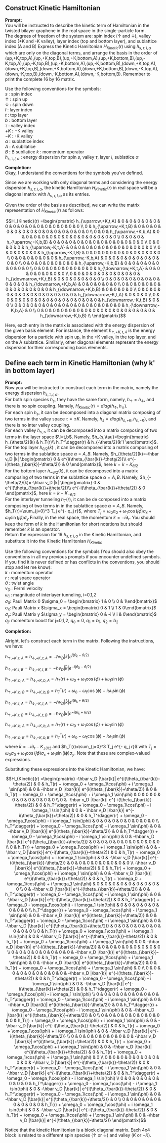 



## Construct Kinetic Hamiltonian
**Prompt:**  
You will be instructed to describe the kinetic term of Hamiltonian in the twisted bilayer graphene in the real space in the single-particle form.   
The degrees of freedom of the system are: spin index ($\uparrow$ and $\downarrow$), valley index (+K and -K valley), layer index (top and bottom layer), and sublattice index (A and B) 
Express the Kinetic Hamiltonian $H_{Kinetic}(r)$ using $h_{s,\tau,l,\alpha}$ which are only on the diagonal terms, and arrange the basis in the order of (up,+K,top,A),(up,+K,top,B),(up,+K,bottom,A),(up,+K,bottom,B),(up,-K,top,A),(up,-K,top,B),(up,-K,bottom,A),(up,-K,bottom,B),(down,+K,top,A),(down,+K,top,B),(down,+K,bottom,A),(down,+K,bottom,B),(down,-K,top,A),(down,-K,top,B),(down,-K,bottom,A),(down,-K,bottom,B).
Remember to print the complete 16 by 16 matrix.

Use the following conventions for the symbols:  
$s$ : spin index   
$\uparrow$ : spin up   
$\downarrow$ : spin down   
$l$ : layer index   
$t$ : top layer  
$b$ : bottom layer  
$\tau$ : valley index  
$+K$ : +K valley  
$-K$ : -K valley  
$\alpha$ : sublattice index  
$A$ : A subllatice  
$B$ : B subllatice 
$k$ : momentum operator  
$h_{s,\tau,l,\alpha}$ : energy dispersion for spin $s$, valley $\tau$, layer $l$, sublattice $\alpha$    

**Completion:**  
Okay, I understand the conventions for the symbols you've defined.

Since we are working with only diagonal terms and considering the energy dispersion $h_{s,\tau,l,\alpha}$, the kinetic Hamiltonian $H_{Kinetic}(r)$ in real space will be a diagonal matrix with $h_{s,\tau,l,\alpha}$ as its entries.

Given the order of the basis as described, we can write the matrix representation of $H_{Kinetic}(r)$ as follows:

$$H_{Kinetic}(r) =\begin{pmatrix}
h_{\uparrow,+K,t,A} & 0 & 0 & 0 & 0 & 0 & 0 & 0 & 0 & 0 & 0 & 0 & 0 & 0 & 0 & 0 \\
0 & h_{\uparrow,+K,t,B} & 0 & 0 & 0 & 0 & 0 & 0 & 0 & 0 & 0 & 0 & 0 & 0 & 0 & 0 \\
0 & 0 & h_{\uparrow,+K,b,A} & 0 & 0 & 0 & 0 & 0 & 0 & 0 & 0 & 0 & 0 & 0 & 0 & 0 \\
0 & 0 & 0 & h_{\uparrow,+K,b,B} & 0 & 0 & 0 & 0 & 0 & 0 & 0 & 0 & 0 & 0 & 0 & 0 \\
0 & 0 & 0 & 0 & h_{\uparrow,-K,t,A} & 0 & 0 & 0 & 0 & 0 & 0 & 0 & 0 & 0 & 0 & 0 \\
0 & 0 & 0 & 0 & 0 & h_{\uparrow,-K,t,B} & 0 & 0 & 0 & 0 & 0 & 0 & 0 & 0 & 0 & 0 \\
0 & 0 & 0 & 0 & 0 & 0 & h_{\uparrow,-K,b,A} & 0 & 0 & 0 & 0 & 0 & 0 & 0 & 0 & 0 \\
0 & 0 & 0 & 0 & 0 & 0 & 0 & h_{\uparrow,-K,b,B} & 0 & 0 & 0 & 0 & 0 & 0 & 0 & 0 \\
0 & 0 & 0 & 0 & 0 & 0 & 0 & 0 & h_{\downarrow,+K,t,A} & 0 & 0 & 0 & 0 & 0 & 0 & 0 \\
0 & 0 & 0 & 0 & 0 & 0 & 0 & 0 & 0 & h_{\downarrow,+K,t,B} & 0 & 0 & 0 & 0 & 0 & 0 \\
0 & 0 & 0 & 0 & 0 & 0 & 0 & 0 & 0 & 0 & h_{\downarrow,+K,b,A} & 0 & 0 & 0 & 0 & 0 \\
0 & 0 & 0 & 0 & 0 & 0 & 0 & 0 & 0 & 0 & 0 & h_{\downarrow,+K,b,B} & 0 & 0 & 0 & 0 \\
0 & 0 & 0 & 0 & 0 & 0 & 0 & 0 & 0 & 0 & 0 & 0 & h_{\downarrow,-K,t,A} & 0 & 0 & 0 \\
0 & 0 & 0 & 0 & 0 & 0 & 0 & 0 & 0 & 0 & 0 & 0 & 0 & h_{\downarrow,-K,t,B} & 0 & 0 \\
0 & 0 & 0 & 0 & 0 & 0 & 0 & 0 & 0 & 0 & 0 & 0 & 0 & 0 & h_{\downarrow,-K,b,A} & 0 \\
0 & 0 & 0 & 0 & 0 & 0 & 0 & 0 & 0 & 0 & 0 & 0 & 0 & 0 & 0 & h_{\downarrow,-K,b,B} \\
\end{pmatrix}$$

Here, each entry in the matrix is associated with the energy dispersion of the given basis element. For instance, the element $h_{\uparrow,+K,t,A}$ is the energy dispersion for a particle with spin up, in the +K valley, in the top layer, and on the A sublattice. Similarly, other diagonal elements represent the energy dispersion for their corresponding basis elements.


## Define each term in Kinetic Hamiltonian (why k' in bottom layer)
**Prompt:**  
Now you will be instructed to construct each term in the matrix, namely the energy dispersion $h_{s,\tau,l,\alpha}$.  
For both spin species $h_{s}$, they have the same form, namely, $h_{\uparrow}=h_{\downarrow}$, and there is no spin coupling. Namely, $H_{Kinetic}(r) = diag(h_{\uparrow},h_{\downarrow})$.  
For each spin $h_{s}$, it can be decomposed into a diagonal matrix composing of two terms in the valley space $\tau=\pm K$. Namely, $h_{s}=diag(h_{s,+K}, h_{s,-K})$, and there is no inter valley coupling.  
For each valley $h_{s,\tau}$, it can be decomposed into a matrix composing of two terms in the layer space $\l=t,b$. Namely, $h_{s,\tau}=\begin{bmatrix} h_{\theta/2}(k) & h_T(r)\\
h_T^\dagger(r) & h_{-\theta/2}(k') \end{bmatrix}$.
For the top layer $h_{\theta/2}(k)$ , it can be decomposed into a matrix composing of two terms in the sublattice space $\alpha=A,B$. Namely, $h_{\theta/2}(k)=-\hbar v_D |k| \begin{pmatrix}  0 & e^{i(\theta_{\bar{k}}-\theta/2)}\\ e^{-i(\theta_{\bar{k}}-\theta/2)} & 0 \end{pmatrix}$, here $\bar{k}= k-K_{\theta/2}$  
For the bottom layer $h_{-\theta/2}(k)$, it can be decomposed into a matrix composing of two terms in the sublattice space $\alpha=A,B$. Namely, $h_{-\theta/2}(k)=-\hbar v_D |k| \begin{pmatrix}  0 & e^{i(\theta_{\bar{k}}+\theta/2)}\\ e^{-i(\theta_{\bar{k}}+\theta/2)} & 0 \end{pmatrix}$, here $\bar{k}= k-K_{-\theta/2}$  
For the interlayer tunneling $h_T(r)$, it can be de composed into a matrix composing of two terms in in the sublattice space $\alpha=A,B$. Namely, $h_T(r)=\sum_{j=0}^3 T_j e^{- q_j r}$, where $T_j=\omega_0 \sigma_0 + \omega_1 \cos(j\phi)\sigma_x + \omega_1 \sin(j\phi)\sigma_y$
Finally, in the real space, the momentum $k=-i \partial_r$. You should keep the form of $k$ in the Hamiltonian for short notations but should remember $k$ is an operator.  
Return the expression for 16 $h_{s,\tau,l,\alpha}$ in the Kinetic Hamiltonian, and substitute it into the Kinetic Hamiltonian $H_{Kinetic}$  

Use the following conventions for the symbols (You should also obey the conventions in all my previous prompts if you encounter undefined symbols. If you find it is never defined or has conflicts in the conventions, you should stop and let me know):  
$k$ : momentum operator  
$r$ : real space operator  
$\theta$ : twist angle  
$v_D$ : Fermi velocity  
$\omega_i$ :  magnitude of interlayer tunneling, i=0,1,2  
$\sigma_0$: Pauli Matrix 0 $\sigma_0 = \begin{bmatrix} 1 & 0 \\ 0 & 1\end{bmatrix}$  
$\sigma_x$: Pauli Matrix x $\sigma_x = \begin{bmatrix} 0 & 1 \\ 1 & 0\end{bmatrix}$  
$\sigma_y$: Pauli Matrix y $\sigma_y = \begin{bmatrix} 0 & -i \\ i & 0\end{bmatrix}$  
$q_j$: momentum boost for j=0,1,2, $q_0=0$, $q_1=b_1$, $q_2=b_2$


**Completion:**  

Alright, let's construct each term in the matrix. Following the instructions, we have:

$h_{\uparrow,+K,t,A} = h_{\downarrow,+K,t,A} = -\hbar v_D |\bar{k}| e^{i(\theta_{\bar{k}}-\theta/2)}$

$h_{\uparrow,+K,t,B} = h_{\downarrow,+K,t,B} = -\hbar v_D |\bar{k}| e^{-i(\theta_{\bar{k}}-\theta/2)}$

$h_{\uparrow,+K,b,A} = h_{\downarrow,+K,b,A} = h_T(r) + \omega_0 + \omega_1\cos(\phi) + i \omega_1 \sin(\phi)$

$h_{\uparrow,+K,b,B} = h_{\downarrow,+K,b,B} = h_T^\dagger(r) + \omega_0 - \omega_1\cos(\phi) - i \omega_1 \sin(\phi)$

$h_{\uparrow,-K,t,A} = h_{\downarrow,-K,t,A} = -\hbar v_D |\bar{k}| e^{i(\theta_{\bar{k}}+\theta/2)}$

$h_{\uparrow,-K,t,B} = h_{\downarrow,-K,t,B} = -\hbar v_D |\bar{k}| e^{-i(\theta_{\bar{k}}+\theta/2)}$

$h_{\uparrow,-K,b,A} = h_{\downarrow,-K,b,A} = h_T(r) + \omega_0 + \omega_1\cos(\phi) + i \omega_1 \sin(\phi)$

$h_{\uparrow,-K,b,B} = h_{\downarrow,-K,b,B} = h_T^\dagger(r) + \omega_0 - \omega_1\cos(\phi) - i \omega_1 \sin(\phi)$

where $\bar{k}=-i \partial_r -K_{\pm \theta/2}$ and $h_T(r)=\sum_{j=0}^3 T_j e^{- q_j r}$ with $T_j=\omega_0 \sigma_0 + \omega_1 \cos(j\phi)\sigma_x + \omega_1 \sin(j\phi)\sigma_y$. Note that these are complex-valued expressions.

Substituting these expressions into the kinetic Hamiltonian, we have:

$$H_{Kinetic}(r) =\begin{pmatrix}
-\hbar v_D |\bar{k}| e^{i(\theta_{\bar{k}}-\theta/2)} & 0 & h_T(r) + \omega_0 + \omega_1\cos(\phi) + i \omega_1 \sin(\phi) & 0 & -\hbar v_D |\bar{k}| e^{i(\theta_{\bar{k}}+\theta/2)} & 0 & h_T(r) + \omega_0 + \omega_1\cos(\phi) + i \omega_1 \sin(\phi) & 0 & 0 & 0 & 0 & 0 & 0 & 0 & 0 & 0 \\
0 & -\hbar v_D |\bar{k}| e^{-i(\theta_{\bar{k}}-\theta/2)} & 0 & h_T^\dagger(r) + \omega_0 - \omega_1\cos(\phi) - i \omega_1 \sin(\phi) & 0 & - \hbar v_D |\bar{k}| e^{-i(\theta_{\bar{k}}+\theta/2)} & 0 & h_T^\dagger(r) + \omega_0 - \omega_1\cos(\phi) - i \omega_1 \sin(\phi) & 0 & 0 & 0 & 0 & 0 & 0 & 0 & 0 \\
h_T^\dagger(r) + \omega_0 - \omega_1\cos(\phi) - i \omega_1 \sin(\phi) & 0 & -\hbar v_D |\bar{k}| e^{i(\theta_{\bar{k}}-\theta/2)} & 0 & h_T^\dagger(r) + \omega_0 - \omega_1\cos(\phi) - i \omega_1 \sin(\phi) & 0 & -\hbar v_D |\bar{k}| e^{i(\theta_{\bar{k}}+\theta/2)} & 0 & 0 & 0 & 0 & 0 & 0 & 0 & 0 & 0 \\
0 & h_T(r) + \omega_0 + \omega_1\cos(\phi) + i \omega_1 \sin(\phi) & 0 & -\hbar v_D |\bar{k}| e^{-i(\theta_{\bar{k}}-\theta/2)} & 0 & h_T(r) + \omega_0 + \omega_1\cos(\phi) + i \omega_1 \sin(\phi) & 0 & -\hbar v_D |\bar{k}| e^{-i(\theta_{\bar{k}}-\theta/2)} & 0 & 0 & 0 & 0 & 0 & 0 & 0 & 0 \\
-\hbar v_D |\bar{k}| e^{i(\theta_{\bar{k}}+\theta/2)} & 0 & h_T(r) + \omega_0 + \omega_1\cos(\phi) + i \omega_1 \sin(\phi) & 0 & -\hbar v_D |\bar{k}| e^{i(\theta_{\bar{k}}+\theta/2)} & 0 & h_T(r) + \omega_0 + \omega_1\cos(\phi) + i \omega_1 \sin(\phi) & 0 & 0 & 0 & 0 & 0 & 0 & 0 & 0 & 0 \\
0 & -\hbar v_D |\bar{k}| e^{-i(\theta_{\bar{k}}+\theta/2)} & 0 & h_T^\dagger(r) + \omega_0 - \omega_1\cos(\phi) - i \omega_1 \sin(\phi) & 0 & -\hbar v_D |\bar{k}| e^{-i(\theta_{\bar{k}}+\theta/2)} & 0 & h_T^\dagger(r) + \omega_0 - \omega_1\cos(\phi) - i \omega_1 \sin(\phi) & 0 & 0 & 0 & 0 & 0 & 0 & 0 & 0 \\
h_T^\dagger(r) + \omega_0 - \omega_1\cos(\phi) - i \omega_1 \sin(\phi) & 0 & -\hbar v_D |\bar{k}| e^{i(\theta_{\bar{k}}+\theta/2)} & 0 & h_T^\dagger(r)  + \omega_0 - \omega_1\cos(\phi) - i \omega_1 \sin(\phi) & 0 & -\hbar v_D |\bar{k}| e^{i(\theta_{\bar{k}}+\theta/2)} & 0 & 0 & 0 & 0 & 0 & 0 & 0 & 0 & 0 \\
0 & h_T(r) + \omega_0 + \omega_1\cos(\phi) + i \omega_1 \sin(\phi) & 0 & -\hbar v_D |\bar{k}| e^{-i(\theta_{\bar{k}}-\theta/2)} & 0 & h_T(r) + \omega_0 + \omega_1\cos(\phi) + i \omega_1 \sin(\phi) & 0 & -\hbar v_D |\bar{k}| e^{-i(\theta_{\bar{k}}-\theta/2)} & 0 & 0 & 0 & 0 & 0 & 0 & 0 & 0 \\
0 & 0 & 0 & 0 & 0 & 0 & 0 & 0 & -\hbar v_D |\bar{k}| e^{i(\theta_{\bar{k}}-\theta/2)} & 0 & h_T(r) + \omega_0 + \omega_1\cos(\phi) + i \omega_1 \sin(\phi) & 0 & -\hbar v_D |\bar{k}| e^{i(\theta_{\bar{k}}+\theta/2)} & 0 & h_T(r) + \omega_0 + \omega_1\cos(\phi) + i \omega_1 \sin(\phi) & 0 \\
0 & 0 & 0 & 0 & 0 & 0 & 0 & 0 & 0 & -\hbar v_D |\bar{k}| e^{-i(\theta_{\bar{k}}-\theta/2)} & 0 & h_T^\dagger(r) + \omega_0 - \omega_1\cos(\phi) - i \omega_1 \sin(\phi) & 0 & -\hbar v_D |\bar{k}| e^{-i(\theta_{\bar{k}}+\theta/2)} & 0 & h_T^\dagger(r) + \omega_0 - \omega_1\cos(\phi) - i \omega_1 \sin(\phi) \\
0 & 0 & 0 & 0 & 0 & 0 & 0 & 0 & h_T^\dagger(r) + \omega_0 - \omega_1\cos(\phi) - i \omega_1 \sin(\phi) & 0 & -\hbar v_D |\bar{k}| e^{i(\theta_{\bar{k}}-\theta/2)} & 0 & h_T^\dagger(r) + \omega_0 - \omega_1\cos(\phi) - i \omega_1 \sin(\phi) & 0 & -\hbar v_D |\bar{k}| e^{i(\theta_{\bar{k}}+\theta/2)} & 0 \\
0 & 0 & 0 & 0 & 0 & 0 & 0 & 0 & 0 & h_T(r) + \omega_0 + \omega_1\cos(\phi) + i \omega_1 \sin(\phi) & 0 & -\hbar v_D |\bar{k}| e^{-i(\theta_{\bar{k}}-\theta/2)} & 0 & h_T(r) + \omega_0 + \omega_1\cos(\phi) + i \omega_1 \sin(\phi) & 0 & -\hbar v_D |\bar{k}| e^{-i(\theta_{\bar{k}}-\theta/2)} \\
0 & 0 & 0 & 0 & 0 & 0 & 0 & 0 & -\hbar v_D |\bar{k}| e^{i(\theta_{\bar{k}}+\theta/2)} & 0 & h_T(r) + \omega_0 + \omega_1\cos(\phi) + i \omega_1 \sin(\phi) & 0 & -\hbar v_D |\bar{k}| e^{i(\theta_{\bar{k}}+\theta/2)} & 0 & h_T(r) + \omega_0 + \omega_1\cos(\phi) + i \omega_1 \sin(\phi) & 0 \\
0 & 0 & 0 & 0 & 0 & 0 & 0 & 0 & 0 & -\hbar v_D |\bar{k}| e^{-i(\theta_{\bar{k}}-\theta/2)} & 0 & h_T^\dagger(r) + \omega_0 - \omega_1\cos(\phi) - i \omega_1 \sin(\phi) & 0 & -\hbar v_D |\bar{k}| e^{-i(\theta_{\bar{k}}+\theta/2)} & 0 & h_T^\dagger(r) + \omega_0 - \omega_1\cos(\phi) - i \omega_1 \sin(\phi) \\
0 & 0 & 0 & 0 & 0 & 0 & 0 & 0 & h_T^\dagger(r) + \omega_0 - \omega_1\cos(\phi) - i \omega_1 \sin(\phi) & 0 & -\hbar v_D |\bar{k}| e^{i(\theta_{\bar{k}}-\theta/2)} & 0 & h_T^\dagger(r) + \omega_0 - \omega_1\cos(\phi) - i \omega_1 \sin(\phi) & 0 & -\hbar v_D |\bar{k}| e^{i(\theta_{\bar{k}}+\theta/2)} & 0 \\
0 & 0 & 0 & 0 & 0 & 0 & 0 & 0 & 0 & h_T(r) + \omega_0 + \omega_1\cos(\phi) + i \omega_1 \sin(\phi) & 0 & -\hbar v_D |\bar{k}| e^{-i(\theta_{\bar{k}}-\theta/2)} & 0 & h_T(r) + \omega_0 + \omega_1\cos(\phi) + i \omega_1 \sin(\phi) & 0 & -\hbar v_D |\bar{k}| e^{-i(\theta_{\bar{k}}-\theta/2)}
\end{pmatrix}$$

Notice that the kinetic Hamiltonian is a block diagonal matrix. Each 4x4 block is related to a different spin species ($\uparrow$ or $\downarrow$) and valley ($K$ or $-K$).

